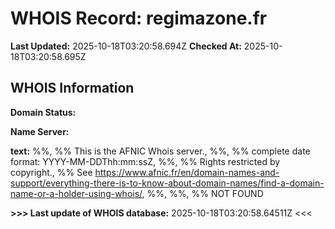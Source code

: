 # WHOIS Record: regimazone.fr

**Last Updated:** 2025-10-18T03:20:58.694Z
**Checked At:** 2025-10-18T03:20:58.695Z

## WHOIS Information

**Domain Status:** 

**Name Server:** 

**text:** %%, %% This is the AFNIC Whois server., %%, %% complete date format: YYYY-MM-DDThh:mm:ssZ, %%, %% Rights restricted by copyright., %% See https://www.afnic.fr/en/domain-names-and-support/everything-there-is-to-know-about-domain-names/find-a-domain-name-or-a-holder-using-whois/, %%, %%, %% NOT FOUND

**>>> Last update of WHOIS database:** 2025-10-18T03:20:58.64511Z <<<

